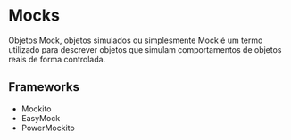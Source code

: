 # Mocks

Objetos Mock, objetos simulados ou simplesmente Mock é um termo utilizado para descrever objetos que simulam comportamentos de objetos reais de forma controlada.

## Frameworks

- Mockito
- EasyMock
- PowerMockito
